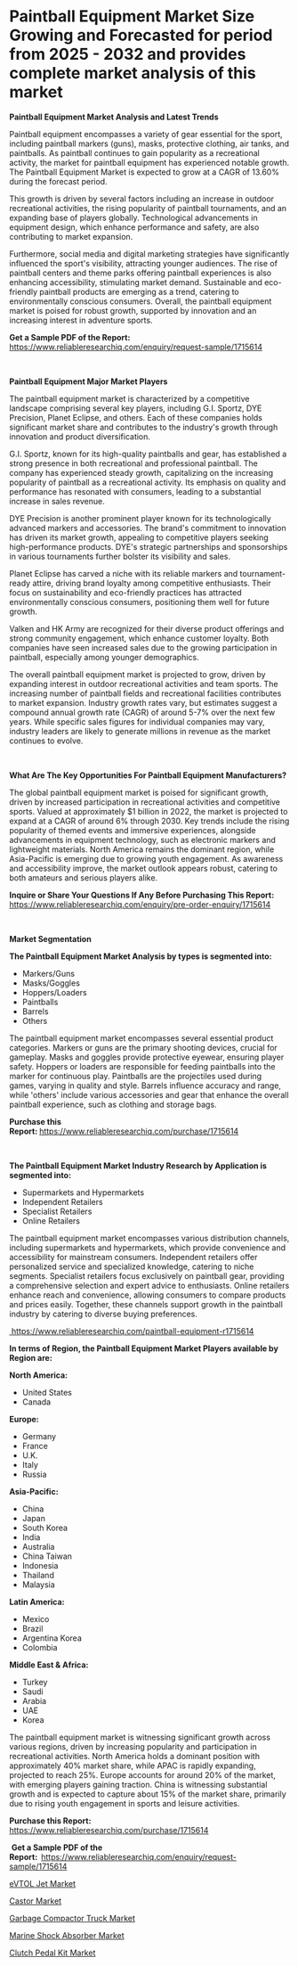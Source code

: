 <p><h1>Paintball Equipment Market Size Growing and Forecasted for period from 2025 - 2032 and provides complete market analysis of this market</h1></p><p><strong>Paintball Equipment Market Analysis and Latest Trends</strong></p>
<p><p>Paintball equipment encompasses a variety of gear essential for the sport, including paintball markers (guns), masks, protective clothing, air tanks, and paintballs. As paintball continues to gain popularity as a recreational activity, the market for paintball equipment has experienced notable growth. The Paintball Equipment Market is expected to grow at a CAGR of 13.60% during the forecast period. </p><p>This growth is driven by several factors including an increase in outdoor recreational activities, the rising popularity of paintball tournaments, and an expanding base of players globally. Technological advancements in equipment design, which enhance performance and safety, are also contributing to market expansion. </p><p>Furthermore, social media and digital marketing strategies have significantly influenced the sport's visibility, attracting younger audiences. The rise of paintball centers and theme parks offering paintball experiences is also enhancing accessibility, stimulating market demand. Sustainable and eco-friendly paintball products are emerging as a trend, catering to environmentally conscious consumers. Overall, the paintball equipment market is poised for robust growth, supported by innovation and an increasing interest in adventure sports.</p></p>
<p><strong>Get a Sample PDF of the Report:&nbsp;</strong> <a href="https://www.reliableresearchiq.com/enquiry/request-sample/1715614?utm_campaign=2173&utm_medium=2&utm_source=Github&utm_content=ia&utm_term=05022025&utm_id=paintball-equipment">https://www.reliableresearchiq.com/enquiry/request-sample/1715614</a></p>
<p>&nbsp;</p>
<p><strong>Paintball Equipment Major Market Players</strong></p>
<p><p>The paintball equipment market is characterized by a competitive landscape comprising several key players, including G.I. Sportz, DYE Precision, Planet Eclipse, and others. Each of these companies holds significant market share and contributes to the industry's growth through innovation and product diversification.</p><p>G.I. Sportz, known for its high-quality paintballs and gear, has established a strong presence in both recreational and professional paintball. The company has experienced steady growth, capitalizing on the increasing popularity of paintball as a recreational activity. Its emphasis on quality and performance has resonated with consumers, leading to a substantial increase in sales revenue.</p><p>DYE Precision is another prominent player known for its technologically advanced markers and accessories. The brand's commitment to innovation has driven its market growth, appealing to competitive players seeking high-performance products. DYE's strategic partnerships and sponsorships in various tournaments further bolster its visibility and sales.</p><p>Planet Eclipse has carved a niche with its reliable markers and tournament-ready attire, driving brand loyalty among competitive enthusiasts. Their focus on sustainability and eco-friendly practices has attracted environmentally conscious consumers, positioning them well for future growth.</p><p>Valken and HK Army are recognized for their diverse product offerings and strong community engagement, which enhance customer loyalty. Both companies have seen increased sales due to the growing participation in paintball, especially among younger demographics.</p><p>The overall paintball equipment market is projected to grow, driven by expanding interest in outdoor recreational activities and team sports. The increasing number of paintball fields and recreational facilities contributes to market expansion. Industry growth rates vary, but estimates suggest a compound annual growth rate (CAGR) of around 5-7% over the next few years. While specific sales figures for individual companies may vary, industry leaders are likely to generate millions in revenue as the market continues to evolve.</p></p>
<p>&nbsp;</p>
<p><strong>What Are The Key Opportunities For Paintball Equipment Manufacturers?</strong></p>
<p><p>The global paintball equipment market is poised for significant growth, driven by increased participation in recreational activities and competitive sports. Valued at approximately $1 billion in 2022, the market is projected to expand at a CAGR of around 6% through 2030. Key trends include the rising popularity of themed events and immersive experiences, alongside advancements in equipment technology, such as electronic markers and lightweight materials. North America remains the dominant region, while Asia-Pacific is emerging due to growing youth engagement. As awareness and accessibility improve, the market outlook appears robust, catering to both amateurs and serious players alike.</p></p>
<p><strong>Inquire or Share Your Questions If Any Before Purchasing This Report:</strong> <a href="https://www.reliableresearchiq.com/enquiry/pre-order-enquiry/1715614?utm_campaign=2173&utm_medium=2&utm_source=Github&utm_content=ia&utm_term=05022025&utm_id=paintball-equipment">https://www.reliableresearchiq.com/enquiry/pre-order-enquiry/1715614</a></p>
<p>&nbsp;</p>
<p><strong>Market Segmentation</strong></p>
<p><strong>The Paintball Equipment Market Analysis by types is segmented into:</strong></p>
<p><ul><li>Markers/Guns</li><li>Masks/Goggles</li><li>Hoppers/Loaders</li><li>Paintballs</li><li>Barrels</li><li>Others</li></ul></p>
<p><p>The paintball equipment market encompasses several essential product categories. Markers or guns are the primary shooting devices, crucial for gameplay. Masks and goggles provide protective eyewear, ensuring player safety. Hoppers or loaders are responsible for feeding paintballs into the marker for continuous play. Paintballs are the projectiles used during games, varying in quality and style. Barrels influence accuracy and range, while 'others' include various accessories and gear that enhance the overall paintball experience, such as clothing and storage bags.</p></p>
<p><strong>Purchase this Report:&nbsp;</strong><a href="https://www.reliableresearchiq.com/purchase/1715614?utm_campaign=2173&utm_medium=2&utm_source=Github&utm_content=ia&utm_term=05022025&utm_id=paintball-equipment">https://www.reliableresearchiq.com/purchase/1715614</a></p>
<p>&nbsp;</p>
<p><strong>The Paintball Equipment Market Industry Research by Application is segmented into:</strong></p>
<p><ul><li>Supermarkets and Hypermarkets</li><li>Independent Retailers</li><li>Specialist Retailers</li><li>Online Retailers</li></ul></p>
<p><p>The paintball equipment market encompasses various distribution channels, including supermarkets and hypermarkets, which provide convenience and accessibility for mainstream consumers. Independent retailers offer personalized service and specialized knowledge, catering to niche segments. Specialist retailers focus exclusively on paintball gear, providing a comprehensive selection and expert advice to enthusiasts. Online retailers enhance reach and convenience, allowing consumers to compare products and prices easily. Together, these channels support growth in the paintball industry by catering to diverse buying preferences.</p></p>
<p><a href="https://www.reliableresearchiq.com/paintball-equipment-r1715614?utm_campaign=2173&utm_medium=2&utm_source=Github&utm_content=ia&utm_term=05022025&utm_id=paintball-equipment">&nbsp;https://www.reliableresearchiq.com/paintball-equipment-r1715614</a></p>
<p><strong>In terms of Region, the Paintball Equipment Market Players available by Region are:</strong></p>
<p>
    <p> <strong> North America: </strong>
        <ul>
            <li>United States</li>
            <li>Canada</li>
        </ul>
        </p> 
    <p> <strong> Europe: </strong>
        <ul>
            <li>Germany</li>
            <li>France</li>
            <li>U.K.</li>
            <li>Italy</li>
            <li>Russia</li>
        </ul>
        </p> 
    <p> <strong> Asia-Pacific: </strong>
        <ul>
            <li>China</li>
            <li>Japan</li>
            <li>South Korea</li>
            <li>India</li>
            <li>Australia</li>
            <li>China Taiwan</li>
            <li>Indonesia</li>
            <li>Thailand</li>
            <li>Malaysia</li>
        </ul>
        </p> 
    <p> <strong> Latin America: </strong>
        <ul>
            <li>Mexico</li>
            <li>Brazil</li>
            <li>Argentina Korea</li>
            <li>Colombia</li>
        </ul>
        </p> 
    <p> <strong> Middle East & Africa: </strong>
        <ul>
            <li>Turkey</li>
            <li>Saudi</li>
            <li>Arabia</li>
            <li>UAE</li>
            <li>Korea</li>
        </ul>
    </p>
    </p>
<p><p>The paintball equipment market is witnessing significant growth across various regions, driven by increasing popularity and participation in recreational activities. North America holds a dominant position with approximately 40% market share, while APAC is rapidly expanding, projected to reach 25%. Europe accounts for around 20% of the market, with emerging players gaining traction. China is witnessing substantial growth and is expected to capture about 15% of the market share, primarily due to rising youth engagement in sports and leisure activities.</p></p>
<p><strong>Purchase this Report: </strong><a href="https://www.reliableresearchiq.com/purchase/1715614?utm_campaign=2173&utm_medium=2&utm_source=Github&utm_content=ia&utm_term=05022025&utm_id=paintball-equipment">https://www.reliableresearchiq.com/purchase/1715614</a></p>
<p>&nbsp;<strong>Get a Sample PDF of the Report:&nbsp;&nbsp;</strong><a href="https://www.reliableresearchiq.com/enquiry/request-sample/1715614?utm_campaign=2173&utm_medium=2&utm_source=Github&utm_content=ia&utm_term=05022025&utm_id=paintball-equipment">https://www.reliableresearchiq.com/enquiry/request-sample/1715614</a></p>
<p><strong></strong></p>
<p><p><a href="https://www.linkedin.com/pulse/evtol-jet-market-trend-analysis-reveals-rapid-growth-qpcdc?utm_campaign=2173&utm_medium=2&utm_source=Github&utm_content=ia&utm_term=05022025&utm_id=paintball-equipment">eVTOL Jet Market</a></p><p><a href="https://www.linkedin.com/pulse/future-castor-market-expected-cagr-92-over-2025-2032-eeq6e?utm_campaign=2173&utm_medium=2&utm_source=Github&utm_content=ia&utm_term=05022025&utm_id=paintball-equipment">Castor Market</a></p><p><a href="https://www.linkedin.com/pulse/market-dynamics-garbage-compactor-truck-key-trends-macroeconomic-wlgxf?utm_campaign=2173&utm_medium=2&utm_source=Github&utm_content=ia&utm_term=05022025&utm_id=paintball-equipment">Garbage Compactor Truck Market</a></p><p><a href="https://www.linkedin.com/pulse/marine-shock-absorber-market-forecast-key-players-analysis-nga7c?utm_campaign=2173&utm_medium=2&utm_source=Github&utm_content=ia&utm_term=05022025&utm_id=paintball-equipment">Marine Shock Absorber Market</a></p><p><a href="https://www.linkedin.com/pulse/investigating-clutch-pedal-kit-market-size-projected-fywme?utm_campaign=2173&utm_medium=2&utm_source=Github&utm_content=ia&utm_term=05022025&utm_id=paintball-equipment">Clutch Pedal Kit Market</a></p></p>